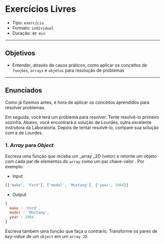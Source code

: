 # Exercícios Livres

* Tipo: `exercício`
* Formato: `individual`
* Duração: `40 min`

***

## Objetivos

* Entender, através de casos práticos, como aplicar os conceitos de `funções`,
  `arrays` e `objetos` para resolução de problemas

***

## Enunciados

Como já fizemos antes, é hora de aplicar os conceitos aprendidos para resolver
problemas.

Em seguida, você terá um problema para resolver. Tente resolvê-lo primeiro
sozinha. Abaixo, você encontrará a solução de Lourdes, outra excelente
instrutora da Laboratoria. Depois de tentar resolvê-lo, compare sua solução com
a de Lourdes.

### 1. _Array_ para _Object_

Escreva uma função que receba um _array _2D \(vetor\) e retorne um objeto com
cada par de elementos do `array` como um par chave-valor . Por exemplo:

* Input

```js
[['make', 'Ford'], ['model', 'Mustang'], ['year', 1964]]
```

* Output

```js
{
  make : 'Ford',
  model : 'Mustang',
  year : 1964
}
```

Escreva também uma função que faça o contrário. Transforme os pares de
_key-value_ de um `object` em um `array 2D`.

<!--
TODO: traduzir para português

## Resolução

A seguir, Lourdes explica como ela resolveu o exercício:

### 1. _Array_ para _Object_

[![Solu&#xE7;&#xE3;o
ArrayToObject](https://img.youtube.com/vi/41ZJrHO6BsE/0.jpg)]
(https://www.youtube.com/watch?v=41ZJrHO6BsE)
-->
